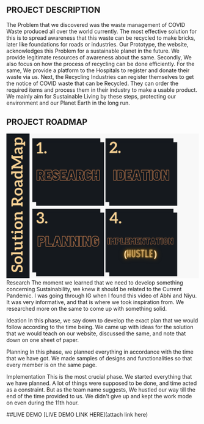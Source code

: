 ## PROJECT DESCRIPTION
The Problem that we discovered was the waste management of COVID Waste produced all over the world currently. The most effective solution for this is to spread awareness that this waste can be recycled to make bricks, later like foundations for roads or industries. Our Prototype, the website, acknowledges this Problem for a sustainable planet in the future. We provide legitimate resources of awareness about the same. 
Secondly, We also focus on how the process of recycling can be done efficiently. For the same, We provide a platform to the Hospitals to register and donate their waste via us. Next, the Recycling Industries can register themselves to get the notice of COVID waste that can be Recycled. They can order the required items and process them in their industry to make a usable product. We mainly aim for Sustainable Living by these steps, protecting our environment and our Planet Earth in the long run.

## PROJECT ROADMAP
![Roadmap](RoadMap.png)
Research 
The moment we learned that we need to develop something concerning Sustainability, we knew it should be related to the Current Pandemic. I was going through IG when I found this video of Abhi and Niyu. It was very informative, and that is where we took inspiration from. We researched more on the same to come up with something solid.

Ideation
In this phase, we say down to develop the exact plan that we would follow according to the time being. We came up with ideas for the solution that we would teach on our website, discussed the same, and note that down on one sheet of paper.

Planning
In this phase, we planned everything in accordance with the time that we have got. We made samples of designs and functionalities so that every member is on the same page. 

Implementation
This is the most crucial phase. We started everything that we have planned. A lot of things were supposed to be done, and time acted as a constraint. But as the team name suggests, We hustled our way till the end of the time provided to us. We didn't give up and kept the work mode on even during the 11th hour.

##LIVE DEMO
[LIVE DEMO LINK HERE](attach link here)
